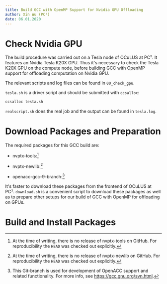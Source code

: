 ```yaml
---
title: Build GCC with OpenMP Support for Nvidia GPU Offloading
author: Xin Wu (PC²)
date: 06.01.2020
---
```


# Check Nvidia GPU

The build procedure was carried out on a Tesla node of OCuLUS at PC². It
features an Nvidia Tesla K20X GPU. Thus it's necessary to check the Tesla K20X
GPU on the compute node, before building GCC with OpenMP support for offloading
computation on Nvidia GPU.

The relevant scripts and log files can be found in `00_check_gpu`.

`tesla.sh` is a driver script and should be submitted with `ccsalloc`:

```bash
ccsalloc testa.sh
```

`realscript.sh` does the real job and the output can be found in `tesla.log`.

# Download Packages and Preparation

The required packages for this GCC build are:

* nvptx-tools:[^nvptxtools]

[^nvptxtools]: At the time of writing, there is no release of nvptx-tools on
  GitHub. For reproducibility the `HEAD` was checked out explicitly.

* nvptx-newlib:[^nvptxnewlib]

[^nvptxnewlib]: At the time of writing, there is no release of nvptx-newlib on
  GitHub. For reproducibility the `HEAD` was checked out explicitly.

* openacc-gcc-9-branch:[^gcc9]

[^gcc9]: This Git-branch is used for development of OpenACC support and related
  functionality. For more info, see <https://gcc.gnu.org/svn.html>.

It's faster to download these packages from the frontend of OCuLUS at PC².
`download.sh` is a convenient script to download these packages as well as to
prepare other setups for our build of GCC with OpenMP for offloading on GPUs.

# Build and Install Packages

